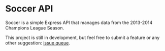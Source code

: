 # Soccer API

Soccer is a simple Express API that manages data 
from the 2013-2014 Champions League Season.  

This project is still in development, but feel free to submit a feature or any other suggestion:
[issue queue](https://github.com/paletcode/soccer/issues).

